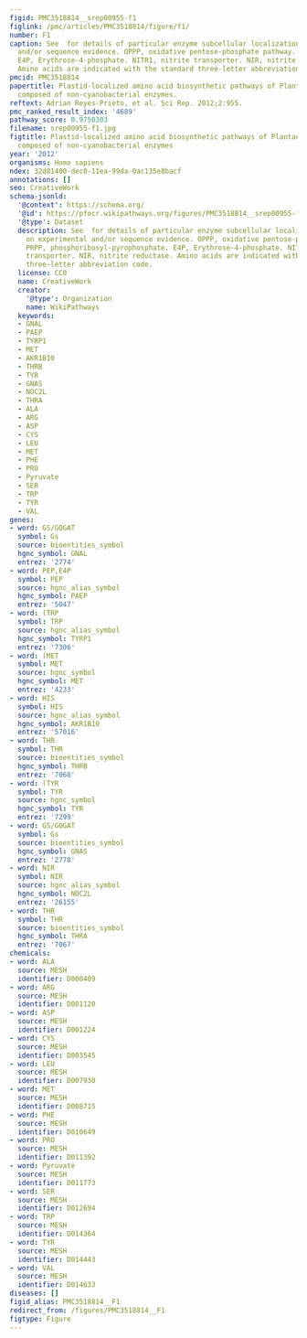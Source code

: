 ```yaml
---
figid: PMC3518814__srep00955-f1
figlink: /pmc/articles/PMC3518814/figure/f1/
number: F1
caption: See  for details of particular enzyme subcellular localization based on experimental
  and/or sequence evidence. OPPP, oxidative pentose-phosphate pathway. PRPP, phosphoribosyl-pyrophosphate.
  E4P, Erythrose-4-phosphate. NITR1, nitrite transporter. NIR, nitrite reductase.
  Amino acids are indicated with the standard three-letter abbreviation code.
pmcid: PMC3518814
papertitle: Plastid-localized amino acid biosynthetic pathways of Plantae are predominantly
  composed of non-cyanobacterial enzymes.
reftext: Adrian Reyes-Prieto, et al. Sci Rep. 2012;2:955.
pmc_ranked_result_index: '4689'
pathway_score: 0.9750303
filename: srep00955-f1.jpg
figtitle: Plastid-localized amino acid biosynthetic pathways of Plantae are predominantly
  composed of non-cyanobacterial enzymes
year: '2012'
organisms: Homo sapiens
ndex: 32d81400-dec0-11ea-99da-0ac135e8bacf
annotations: []
seo: CreativeWork
schema-jsonld:
  '@context': https://schema.org/
  '@id': https://pfocr.wikipathways.org/figures/PMC3518814__srep00955-f1.html
  '@type': Dataset
  description: See  for details of particular enzyme subcellular localization based
    on experimental and/or sequence evidence. OPPP, oxidative pentose-phosphate pathway.
    PRPP, phosphoribosyl-pyrophosphate. E4P, Erythrose-4-phosphate. NITR1, nitrite
    transporter. NIR, nitrite reductase. Amino acids are indicated with the standard
    three-letter abbreviation code.
  license: CC0
  name: CreativeWork
  creator:
    '@type': Organization
    name: WikiPathways
  keywords:
  - GNAL
  - PAEP
  - TYRP1
  - MET
  - AKR1B10
  - THRB
  - TYR
  - GNAS
  - NOC2L
  - THRA
  - ALA
  - ARG
  - ASP
  - CYS
  - LEU
  - MET
  - PHE
  - PRO
  - Pyruvate
  - SER
  - TRP
  - TYR
  - VAL
genes:
- word: GS/GOGAT
  symbol: Gs
  source: bioentities_symbol
  hgnc_symbol: GNAL
  entrez: '2774'
- word: PEP,E4P
  symbol: PEP
  source: hgnc_alias_symbol
  hgnc_symbol: PAEP
  entrez: '5047'
- word: (TRP
  symbol: TRP
  source: hgnc_alias_symbol
  hgnc_symbol: TYRP1
  entrez: '7306'
- word: (MET
  symbol: MET
  source: hgnc_symbol
  hgnc_symbol: MET
  entrez: '4233'
- word: HIS
  symbol: HIS
  source: hgnc_alias_symbol
  hgnc_symbol: AKR1B10
  entrez: '57016'
- word: THR
  symbol: THR
  source: bioentities_symbol
  hgnc_symbol: THRB
  entrez: '7068'
- word: (TYR
  symbol: TYR
  source: hgnc_symbol
  hgnc_symbol: TYR
  entrez: '7299'
- word: GS/GOGAT
  symbol: Gs
  source: bioentities_symbol
  hgnc_symbol: GNAS
  entrez: '2778'
- word: NIR
  symbol: NIR
  source: hgnc_alias_symbol
  hgnc_symbol: NOC2L
  entrez: '26155'
- word: THR
  symbol: THR
  source: bioentities_symbol
  hgnc_symbol: THRA
  entrez: '7067'
chemicals:
- word: ALA
  source: MESH
  identifier: D000409
- word: ARG
  source: MESH
  identifier: D001120
- word: ASP
  source: MESH
  identifier: D001224
- word: CYS
  source: MESH
  identifier: D003545
- word: LEU
  source: MESH
  identifier: D007930
- word: MET
  source: MESH
  identifier: D008715
- word: PHE
  source: MESH
  identifier: D010649
- word: PRO
  source: MESH
  identifier: D011392
- word: Pyruvate
  source: MESH
  identifier: D011773
- word: SER
  source: MESH
  identifier: D012694
- word: TRP
  source: MESH
  identifier: D014364
- word: TYR
  source: MESH
  identifier: D014443
- word: VAL
  source: MESH
  identifier: D014633
diseases: []
figid_alias: PMC3518814__F1
redirect_from: /figures/PMC3518814__F1
figtype: Figure
---
```

